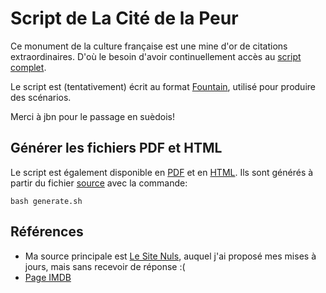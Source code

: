 # Script de La Cité de la Peur

Ce monument de la culture française est une mine d'or de citations extraordinaires. D'où le besoin d'avoir continuellement accès au [script complet](script.fountain).

Le script est (tentativement) écrit au format [Fountain](https://fountain.io/syntax/), utilisé pour produire des scénarios.

Merci à jbn pour le passage en suèdois!

## Générer les fichiers PDF et HTML

Le script est également disponible en [PDF](output/script.pdf) et en [HTML](https://conchyliculture.github.io/cite-de-la-peur-script/output/script.html). Ils sont générés à partir du fichier [source](script.fountain) avec la commande:

`bash generate.sh`


## Références

  * Ma source principale est [Le Site Nuls](http://lesitenuls.free.fr/script.htm), auquel j'ai proposé mes mises à jours, mais sans recevoir de réponse :(
  * [Page IMDB](https://www.imdb.com/title/tt0109440/)

